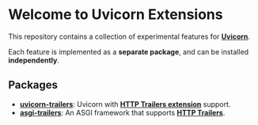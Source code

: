 # Welcome to Uvicorn Extensions

This repository contains a collection of experimental features for **[Uvicorn]**.

Each feature is implemented as a **separate package**, and can be installed **independently**.

## Packages

- **[uvicorn-trailers]**: Uvicorn with **[HTTP Trailers extension]** support.
- **[asgi-trailers]**: An ASGI framework that supports **[HTTP Trailers]**.


[Uvicorn]: https://www.uvicorn.org
[HTTP Trailers extension]: https://asgi.readthedocs.io/en/latest/extensions.html#http-trailers
[uvicorn-trailers]: https://pypi.org/project/uvicorn-trailers/
[asgi-trailers]: https://pypi.org/project/asgi-trailers/
[HTTP Trailers]: https://developer.mozilla.org/en-US/docs/Web/HTTP/Headers/Trailer
